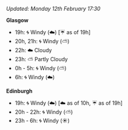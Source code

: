 *Updated: Monday 12th February 17:30*

**Glasgow**

* 19h: :cyclone: Windy (:cloud:) [:umbrella: as of 19h]
* 20h, 21h: :cyclone: Windy (:partly_sunny:)
* 22h: :cloud: Cloudy
* 23h: :partly_sunny: Partly Cloudy
* 0h - 5h: :cyclone: Windy (:partly_sunny:)
* 6h: :cyclone: Windy (:cloud:)

**Edinburgh**

* 19h: :cyclone: Windy (:cloud:) [:cloud: as of 10h, :umbrella: as of 19h]
* 20h - 22h: :cyclone: Windy (:partly_sunny:)
* 23h - 6h: :cyclone: Windy (:sunny:)
